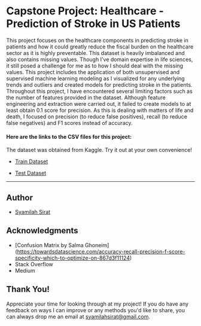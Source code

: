 # Capstone Project: Healthcare - Prediction of Stroke in US Patients

 

This project focuses on the healthcare components in predicting stroke in patients and how it could greatly reduce the fiscal burden on the healthcare sector as it is highly preventable. This dataset is heavily imbalanced and also contains missing values. Though I've domain expertise in life sciences, it still posed a challenge for me as to how I should deal with the missing values. This project includes the application of both unsupervised and supervised machine learning modeling as I visualized for any underlying trends and outliers and created models for predicting stroke in the patients. Throughout this project, I have encountered several limiting factors such as the number of features provided in the dataset. Although feature engineering and extraction were carried out, it failed to create models to at least obtain 0.1 score for precision. As this is dealing with matters of life and death, I focused on precision (to reduce false positives), recall (to reduce false negatives) and F1 scores instead of accuracy.



#### Here are the links to the CSV files for this project:
The dataset was obtained from Kaggle. Try it out at your own convenience!

- [Train Dataset](https://github.com/SyamilahMS/Projects/blob/master/Capstone/train_2v.csv)

- [Test Dataset](https://github.com/SyamilahMS/Projects/blob/master/Capstone/test_2v.csv)


----
## Author 
* [Syamilah Sirat](https://github.com/SyamilahMS)


## Acknowledgments 
* [Confusion Matrix by Salma Ghoneim] (https://towardsdatascience.com/accuracy-recall-precision-f-score-specificity-which-to-optimize-on-867d3f11124)
* Stack Overflow
* Medium


## Thank You! 
Appreciate your time for looking through at my project! If you do have any feedback on ways I can improve or any methods you'd like to share, you can always drop me an email at syamilahsirat@gmail.com.